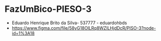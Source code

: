 ﻿# FazUmBico-PIESO-3

* Eduardo Henrique Brito da Silva- 537777 - eduardohbds
* https://www.figma.com/file/58yG18OlLRq8WZILHjdDcR/PISO-3?node-id=1%3A18
